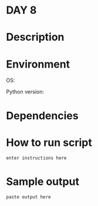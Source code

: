 
# DAY 8

# Description

# Environment
OS:

Python version:

# Dependencies

# How to run script
```
enter instructions here
```

# Sample output
```
paste output here
```
